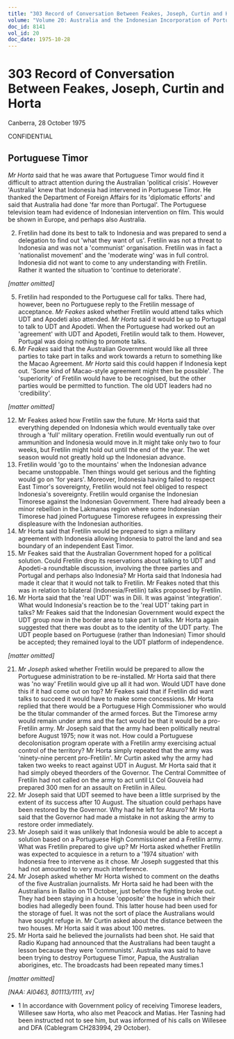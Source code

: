 ```yaml
---
title: "303 Record of Conversation Between Feakes, Joseph, Curtin and Horta"
volume: "Volume 20: Australia and the Indonesian Incorporation of Portuguese Timor, 1974-1976"
doc_id: 8141
vol_id: 20
doc_date: 1975-10-28
---
```


# 303 Record of Conversation Between Feakes, Joseph, Curtin and Horta

Canberra, 28 October 1975

CONFIDENTIAL

## Portuguese Timor

_Mr Horta_ said that he was aware that Portuguese Timor would find it difficult to attract attention during the Australian 'political crisis'. However 'Australia' knew that Indonesia had intervened in Portuguese Timor. He thanked the Department of Foreign Affairs for its 'diplomatic efforts' and said that Australia had done 'far more than Portugal'. The Portuguese television team had evidence of Indonesian intervention on film. This would be shown in Europe, and perhaps also Australia.

  2. Fretilin had done its best to talk to Indonesia and was prepared to send a delegation to find out 'what they want of us'. Fretilin was not a threat to Indonesia and was not a 'communist' organisation. Fretilin was in fact a 'nationalist movement' and the 'moderate wing' was in full control. Indonesia did not want to come to any understanding with Fretilin. Rather it wanted the situation to 'continue to deteriorate'.



_[matter omitted]_

  5. Fretilin had responded to the Portuguese call for talks. There had, however, been no Portuguese reply to the Fretilin message of acceptance. _Mr Feakes_ asked whether Fretilin would attend talks which UDT and Apodeti also attended. _Mr Horta_ said it would be up to Portugal to talk to UDT and Apodeti. When the Portuguese had worked out an 'agreement' with UDT and Apodeti, Fretilin would talk to them. However, Portugal was doing nothing to promote talks.
  6. _Mr Feakes_ said that the Australian Government would like all three parties to take part in talks and work towards a return to something like the Macao Agreement. _Mr Horta_ said this could happen if Indonesia kept out. 'Some kind of Macao-style agreement might then be possible'. The 'superiority' of Fretilin would have to be recognised, but the other parties would be permitted to function. The old UDT leaders had no 'credibility'.



_[matter omitted]_

  12. Mr Feakes asked how Fretilin saw the future. Mr Horta said that everything depended on Indonesia which would eventually take over through a 'full' military operation. Fretilin would eventually run out of ammunition and Indonesia would move in.It might take only two to four weeks, but Fretilin might hold out until the end of the year. The wet season would not greatly hold up the Indonesian advance.
  13. Fretilin would 'go to the mountains' when the Indonesian advance became unstoppable. Then things would get serious and the fighting would go on 'for years'. Moreover, Indonesia having failed to respect East Timor's sovereignty, Fretilin would not feel obliged to respect Indonesia's sovereignty. Fretilin would organise the Indonesian Timorese against the Indonesian Government. There had already been a minor rebellion in the Lakmanas region where some Indonesian Timorese had joined Portuguese Timorese refugees in expressing their displeasure with the Indonesian authorities.
  14. Mr Horta said that Fretilin would be prepared to sign a military agreement with Indonesia allowing Indonesia to patrol the land and sea boundary of an independent East Timor.
  15. Mr Feakes said that the Australian Government hoped for a political solution. Could Fretilin drop its reservations about talking to UDT and Apodeti-a roundtable discussion, involving the three parties and Portugal and perhaps also Indonesia? Mr Horta said that Indonesia had made it clear that it would not talk to Fretilin. Mr Feakes noted that this was in relation to bilateral (lndonesia/Fretilin) talks proposed by Fretilin.
  16. Mr Horta said that the 'real UDT' was in Dili. It was against 'integration'. What would Indonesia's reaction be to the 'real UDT' taking part in talks? Mr Feakes said that the Indonesian Government would expect the UDT group now in the border area to take part in talks. Mr Horta again suggested that there was doubt as to the identity of the UDT party. The UDT people based on Portuguese (rather than Indonesian) Timor should be accepted; they remained loyal to the UDT platform of independence.



_[matter omitted]_

  21. _Mr Joseph_ asked whether Fretilin would be prepared to allow the Portuguese administration to be re-installed. Mr Horta said that there was 'no way' Fretilin would give up all it had won. Would UDT have done this if it had come out on top? Mr Feakes said that if Fretilin did want talks to succeed it would have to make some concessions. Mr Horta replied that there would be a Portuguese High Commissioner who would be the titular commander of the armed forces. But the Timorese army would remain under arms and the fact would be that it would be a pro-Fretilin army. Mr Joseph said that the army had been politically neutral before August 1975; now it was not. How could a Portuguese decolonisation program operate with a Fretilin army exercising actual control of the territory? Mr Horta simply repeated that the army was 'ninety-nine percent pro-Fretilin'. Mr Curtin asked why the army had taken two weeks to react against UDT in August. Mr Horta said that it had simply obeyed theorders of the Governor. The Central Committee of Fretilin had not called on the army to act until Lt Col Gouveia had prepared 300 men for an assault on Fretilin in Aileu.
  22. Mr Joseph said that UDT seemed to have been a little surprised by the extent of its success after 10 August. The situation could perhaps have been restored by the Governor. Why had he left for Atauro? Mr Horta said that the Governor had made a mistake in not asking the army to restore order immediately.
  23. Mr Joseph said it was unlikely that Indonesia would be able to accept a solution based on a Portuguese High Commissioner and a Fretilin army. What was Fretilin prepared to give up? Mr Horta asked whether Fretilin was expected to acquiesce in a return to a '1974 situation' with Indonesia free to intervene as it chose. Mr Joseph suggested that this had not amounted to very much interference.
  24. Mr Joseph asked whether Mr Horta wished to comment on the deaths of the five Australian journalists. Mr Horta said he had been with the Australians in Balibo on 11 October, just before the fighting broke out. They had been staying in a house 'opposite' the house in which their bodies had allegedly been found. This latter house had been used for the storage of fuel. It was not the sort of place the Australians would have sought refuge in. Mr Curtin asked about the distance between the two houses. Mr Horta said it was about 100 metres.
  25. Mr Horta said he believed the journalists had been shot. He said that Radio Kupang had announced that the Australians had been taught a lesson because they were 'communists'. Australia was said to have been trying to destroy Portuguese Timor, Papua, the Australian aborigines, etc. The broadcasts had been repeated many times.1



_[matter omitted]_

_[NAA: Al0463, 801113/1111, xv]_

  * 1 In accordance with Government policy of receiving Timorese leaders, Willesee saw Horta, who also met Peacock and Matias. Her Tasning had been instructed not to see him, but was informed of his calls on Willesee and DFA (Cablegram CH283994, 29 October).


